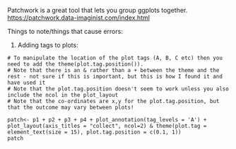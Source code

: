 Patchwork is a great tool that lets you group ggplots together. https://patchwork.data-imaginist.com/index.html

Things to note/things that cause errors:

1. Adding tags to plots:
```
# To manipulate the location of the plot tags (A, B, C etc) then you need to add the theme(plot.tag.position()).
# Note that there is an & rather than a + between the theme and the rest - not sure if this is important, but this is how I found it and have used it
# Note that the plot.tag.position doesn't seem to work unless you also include the ncol in the plot_layout
# Note that the co-ordinates are x,y for the plot.tag.position, but that the outcome may vary between plots!

patch<- p1 + p2 + p3 + p4 + plot_annotation(tag_levels = 'A') + plot_layout(axis_titles = "collect", ncol=2) & theme(plot.tag = element_text(size = 15), plot.tag.position = c(0.1, 1))
patch
```
